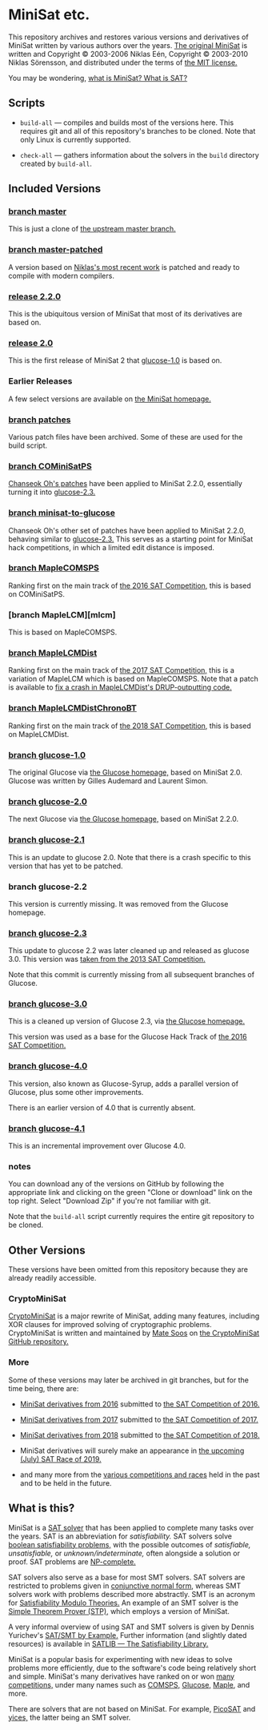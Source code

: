 # MiniSat etc.

This repository archives and restores
various versions and derivatives of MiniSat
written by various authors over the years.
[The original MiniSat][homepage] is written and
Copyright © 2003-2006 Niklas Eén, Copyright © 2003-2010 Niklas Sörensson,
and distributed under the terms of [the MIT license.][license_mit]

You may be wondering, [what is MiniSat? What is SAT?](#what-is-this)

## Scripts

* `build-all` — compiles and builds most of the versions here.
This requires git and all of this repository's branches to be cloned.
Note that only Linux is currently supported.

* `check-all` — gathers information about the solvers
  in the `build` directory created by `build-all`.

## Included Versions

### [branch master][mp]

This is just a clone of [the upstream master branch.][upstream]

### [branch master-patched][mp]

A version based on [Niklas's most recent work][upstream]
is patched and ready to compile with modern compilers.

### [release 2.2.0][v220]

This is the ubiquitous version of MiniSat
that most of its derivatives are based on.

### [release 2.0][v200]

This is the first release of MiniSat 2
that [glucose-1.0][glu10] is based on.

### Earlier Releases

A few select versions are available on [the MiniSat homepage.][homepage]

### [branch patches][patches]

Various patch files have been archived.
Some of these are used for the build script.

### [branch COMiniSatPS][comsps]

[Chanseok Oh's patches][comsps_archive] have been applied to MiniSat 2.2.0,
essentially turning it into [glucose-2.3.][glu23]

### [branch minisat-to-glucose][ms2glu]

Chanseok Oh's other set of patches have been applied to MiniSat 2.2.0,
behaving similar to [glucose-2.3.][glu23]
This serves as a starting point for MiniSat hack competitions,
in which a limited edit distance is imposed.

### [branch MapleCOMSPS][mcomsps]

Ranking first on the main track of [the 2016 SAT Competition,][comp2016]
this is based on COMiniSatPS.
<!-- TODO: authors? -->

### [branch MapleLCM][mlcm]

This is based on MapleCOMSPS.
<!-- TODO: authors? -->

### [branch MapleLCMDist][mlcmd]

Ranking first on the main track of [the 2017 SAT Competition,][comp2017]
this is a variation of MapleLCM which is based on MapleCOMSPS.
Note that a patch is available to
[fix a crash in MapleLCMDist's DRUP-outputting code.][mlcmd_patch]
<!-- TODO: authors? -->

### [branch MapleLCMDistChronoBT][mlcmdcbt]

Ranking first on the main track of [the 2018 SAT Competition,][comp2018]
this is based on MapleLCMDist.
<!-- TODO: authors? -->

### [branch glucose-1.0][glu10]

The original Glucose via [the Glucose homepage,][glucose]
based on MiniSat 2.0. Glucose was written by Gilles Audemard and Laurent Simon.

### [branch glucose-2.0][glu20]

The next Glucose via [the Glucose homepage,][glucose]
based on MiniSat 2.2.0.

### [branch glucose-2.1][glu21]

This is an update to glucose 2.0.
Note that there is a crash specific to this version that has yet to be patched.

### branch glucose-2.2

This version is currently missing.
It was removed from the Glucose homepage.

### [branch glucose-2.3][glu23]

This update to glucose 2.2 was later cleaned up and released as glucose 3.0.
This version was [taken from the 2013 SAT Competition.](http://satcompetition.org/edacc/SATCompetition2013/experiment/22/solver-configurations/862)

Note that this commit is currently missing from
all subsequent branches of Glucose.

### [branch glucose-3.0][glu30]

This is a cleaned up version of Glucose 2.3,
via [the Glucose homepage.][glucose]

This version was used as a base for the Glucose Hack Track of
[the 2016 SAT Competition.][comp2016]

### [branch glucose-4.0][glu40]

This version, also known as Glucose-Syrup,
adds a parallel version of Glucose,
plus some other improvements.

There is an earlier version of 4.0 that is currently absent.

### [branch glucose-4.1][glu41]

This is an incremental improvement over Glucose 4.0.

### notes

You can download any of the versions on GitHub by following the appropriate link
and clicking on the green "Clone or download" link on the top right.
Select "Download Zip" if you're not familiar with git.

Note that the `build-all` script currently requires
the entire git repository to be cloned.

[homepage]: http://minisat.se/MiniSat.html
[mp]: https://github.com/notwa/minisat/tree/master-patched
[upstream]: https://github.com/niklasso/minisat/tree/master
[patches]: https://github.com/notwa/minisat/tree/patches
[v220]: https://github.com/notwa/minisat/tree/releases/2.2.0
[v200]: https://github.com/notwa/minisat/tree/releases/2.0.0
[comsps]: https://github.com/notwa/minisat/tree/COMiniSatPS
[ms2glu]: https://github.com/notwa/minisat/tree/minisat-to-glucose
[comsps_archive]: https://web.archive.org/web/20171023151341/http://www.cs.nyu.edu/~chanseok/cominisatps/
[mcomsps]: https://github.com/notwa/minisat/tree/MapleCOMSPS
[mlcmd]: https://github.com/notwa/minisat/tree/MapleLCMDist
[mlcmdcbt]: https://github.com/notwa/minisat/tree/MapleLCMDistChronoBT
[mlcmd_patch]: https://github.com/notwa/minisat/blob/patches/maple-fix-drup-segfault.patch
[license_mit]: https://choosealicense.com/licenses/mit/
[glucose]: https://www.labri.fr/perso/lsimon/glucose/
[glu10]: https://github.com/notwa/minisat/tree/glucose-1.0
[glu20]: https://github.com/notwa/minisat/tree/glucose-2.0
[glu21]: https://github.com/notwa/minisat/tree/glucose-2.1
[glu23]: https://github.com/notwa/minisat/tree/glucose-2.3
[glu30]: https://github.com/notwa/minisat/tree/glucose-3.0
[glu40]: https://github.com/notwa/minisat/tree/glucose-4.0
[glu41]: https://github.com/notwa/minisat/tree/glucose-4.1

## Other Versions

These versions have been omitted from this repository
because they are already readily accessible.

[cms]: https://github.com/msoos/cryptominisat
[maple]: https://sites.google.com/a/gsd.uwaterloo.ca/maplesat/

### CryptoMiniSat

[CryptoMiniSat][cms] is a major rewrite of MiniSat, adding many features,
including XOR clauses for improved solving of cryptographic problems.
CryptoMiniSat is written and maintained by [Mate Soos](https://www.msoos.org/)
on [the CryptoMiniSat GitHub repository.][cms]

### More

Some of these versions may later be archived in git branches,
but for the time being, there are:

* [MiniSat derivatives from 2016][solvers2016]
  submitted to [the SAT Competition of 2016.][comp2016]

* [MiniSat derivatives from 2017][solvers2017]
  submitted to [the SAT Competition of 2017.][comp2017]

* [MiniSat derivatives from 2018][solvers2018]
  submitted to [the SAT Competition of 2018.][comp2018]

* MiniSat derivatives will surely make an appearance in
  [the upcoming (July) SAT Race of 2019.][race2019]

* and many more from the [various competitions and races][satcomp]
  held in the past and to be held in the future.

[solvers2016]: https://baldur.iti.kit.edu/sat-competition-2016/solvers/
[solvers2017]: https://baldur.iti.kit.edu/sat-competition-2017/solvers/
[solvers2018]: http://sat2018.forsyte.tuwien.ac.at/solvers/
[comp2016]: https://baldur.iti.kit.edu/sat-competition-2016/
[comp2017]: https://baldur.iti.kit.edu/sat-competition-2017/
[comp2018]: http://sat2018.forsyte.tuwien.ac.at/
[race2019]: http://sat-race-2019.ciirc.cvut.cz/
[satcomp]: http://satcompetition.org/

## What is this?

MiniSat is a [SAT solver][SAT] that has been applied to complete
many tasks over the years. SAT is an abbreviation for *satisfiability.*
SAT solvers solve [boolean satisfiability problems,][BSP]
with the possible outcomes of *satisfiable,* *unsatisfiable,*
or *unknown/indeterminate,* often alongside a solution or proof.
SAT problems are [NP-complete.][NP]

SAT solvers also serve as a base for most SMT solvers.
SAT solvers are restricted to problems given in [conjunctive normal form,][CNF]
whereas SMT solvers work with problems described more abstractly.
SMT is an acronym for [Satisfiability Modulo Theories.][SMT]
An example of an SMT solver is the [Simple Theorem Prover (STP),][STP]
which employs a version of MiniSat.

A very informal overview of using SAT and SMT solvers
is given by Dennis Yurichev's [SAT/SMT by Example.][example]
Further information (and slightly dated resources)
is available in [SATLIB — The Satisfiability Library.][satlib]

MiniSat is a popular basis for experimenting with
new ideas to solve problems more efficiently,
due to the software's code being relatively short and simple.
MiniSat's many derivatives have ranked on or won [many competitions,][satcomp]
under many names such as [COMSPS,][comsps_archive] [Glucose,][glucose]
[Maple,][maple] and more.

There are solvers that are not based on MiniSat.
For example, [PicoSAT][picosat] and [yices,][yices]
the latter being an SMT solver.

[SAT]: https://en.wikipedia.org/wiki/Boolean_satisfiability_problem#Algorithms_for_solving_SAT
[BSP]: https://en.wikipedia.org/wiki/Boolean_satisfiability_problem
[NP]: https://en.wikipedia.org/wiki/NP-completeness
[SMT]: https://en.wikipedia.org/wiki/Satisfiability_modulo_theories
[STP]: https://github.com/stp/stp/
[CNF]: https://en.wikipedia.org/wiki/Conjunctive_normal_form
[example]: https://yurichev.com/writings/SAT_SMT_by_example.pdf
[satlib]: https://www.cs.ubc.ca/~hoos/SATLIB/
[picosat]: http://fmv.jku.at/picosat/
[yices]: http://yices.csl.sri.com/
